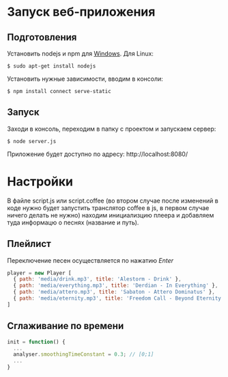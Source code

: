 # Запуск веб-приложения

## Подготовления

Установить nodejs и npm для [Windows](http://nodejs.org/download/).
Для Linux:
```
$ sudo apt-get install nodejs
```

Установить нужные зависимости, вводим в консоли:
```
$ npm install connect serve-static
```

## Запуск

Заходи в консоль, переходим в папку с проектом и запускаем сервер:
```
$ node server.js
```

Приложение будет доступно по адресу: http://localhost:8080/

# Настройки

В файле script.js или script.coffee (во втором случае после изменений в коде нужно будет запустить транслятор coffee в js, в первом случае ничего делать не нужно) находим инициализцию плеера и добавляем туда информацю о песнях (название и путь).

## Плейлист

Переключение песен осуществляется по нажатию *Enter*

```javascript
player = new Player [
  { path: 'media/drink.mp3', title: 'Alestorm - Drink' },
  { path: 'media/everything.mp3', title: 'Derdian - In Everything' },
  { path: 'media/attero.mp3', title: 'Sabaton - Attero Dominatus' },
  { path: 'media/eternity.mp3', title: 'Freedom Call - Beyond Eternity' }
]
```

## Сглаживание по времени

```javascript
init = function() {
  ...
  analyser.smoothingTimeConstant = 0.3; // [0;1]
  ...
}
```